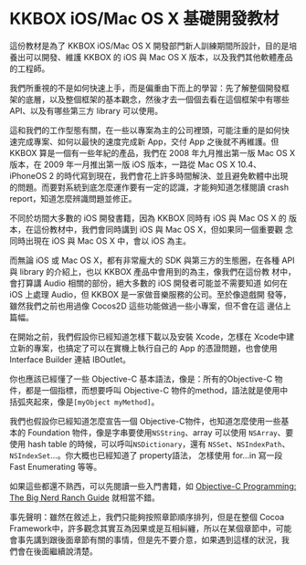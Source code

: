 # KKBOX iOS/Mac OS X 基礎開發教材

這份教材是為了 KKBOX iOS/Mac OS X 開發部門新人訓練期間所設計，目的是培
養出可以開發、維護 KKBOX 的 iOS 與 Mac OS X 版本，以及我們其他軟體產品
的工程師。

我們所重視的不是如何快速上手，而是偏重由下而上的學習：先了解整個開發框
架的底層，以及整個框架的基本觀念，然後才去一個個去看在這個框架中有哪些
API、以及有哪些第三方 library 可以使用。

這和我們的工作型態有關，在一些以專案為主的公司裡頭，可能注重的是如何快
速完成專案、如何以最快的速度完成新 App，交付 App 之後就不再維護。但
KKBOX 算是一個有一些年紀的產品，我們在 2008 年九月推出第一版 Mac OS X
版本，在 2009 年一月推出第一版 iOS 版本，一路從 Mac OS X 10.4、
iPhoneOS 2 的時代寫到現在，我們會花上許多時間解決、並且避免軟體中出現
的問題。而要對系統到底怎麼運作要有一定的認識，才能夠知道怎樣閱讀 crash
report，知道怎麼辨識問題並修正。

不同於坊間大多數的 iOS 開發書籍，因為 KKBOX 同時有 iOS 與 Mac OS X 的
版本，在這份教材中，我們會同時講到 iOS 與 Mac OS X，但如果同一個重要觀
念同時出現在 iOS 與 Mac OS X 中，會以 iOS 為主。

而無論 iOS 或 Mac OS X，都有非常龐大的 SDK 與第三方的生態圈，在各種
API 與 library 的介紹上，也以 KKBOX 產品中會用到的為主，像我們在這份教
材中，會打算講 Audio 相關的部份，絕大多數的 iOS 開發者可能並不需要知道
如何在 iOS 上處理 Audio，但 KKBOX 是一家做音樂服務的公司。至於像遊戲開
發等，雖然我們之前也用過像 Cocos2D 這些功能做過一些小專案，但不會在這
邊佔上篇幅。

在開始之前，我們假設你已經知道怎樣下載以及安裝 Xcode，怎樣在 Xcode中建
立新的專案，也搞定了可以在實機上執行自己的 App 的憑證問題，也會使用
Interface Builder 連結 IBOutlet。

你也應該已經懂了一些 Objective-C 基本語法，像是：所有的Objective-C 物
件，都是一個指標，而想要呼叫 Objective-C 物件的method，語法就是使用中
括弧夾起來，像是`[myObject myMethod]`。

我們也假設你已經知道怎麼宣告一個 Objective-C物件，也知道怎麼使用一些基
本的 Foundation 物件，像是字串要使用`NSString`、array 可以使用
`NSArray`、要使用 hash table 的時候，可以呼叫`NSDictionary`，還有
`NSSet`、`NSIndexPath`、`NSIndexSet`…。你大概也已經知道了 property語法，
怎樣使用 for…in 寫一段 Fast Enumerating 等等。

如果這些都還不熟西，可以先閱讀一些入門書籍，如
[Objective-C Programming: The Big Nerd Ranch Guide](https://www.bignerdranch.com/we-write/objective-c-programming/)
就相當不錯。

事先聲明：雖然在敘述上，我們只能夠按照章節順序排列，但是在整個 Cocoa
Framework中，許多觀念其實互為因果或是互相糾纏，所以在某個章節中，可能
會事先講到跟後面章節有關的事情，但是先不要介意，如果遇到這樣的狀況，我
們會在後面繼續說清楚。
